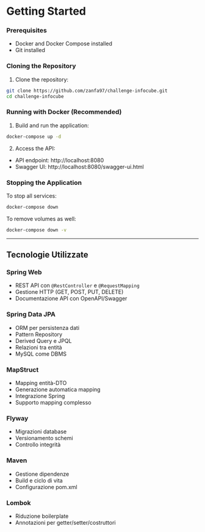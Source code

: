 # Getting Started

### Prerequisites
- Docker and Docker Compose installed
- Git installed

### Cloning the Repository

1. Clone the repository:
```bash
git clone https://github.com/zanfa97/challenge-infocube.git
cd challenge-infocube
```

### Running with Docker (Recommended)

1. Build and run the application:
```bash
docker-compose up -d
```

2. Access the API:
- API endpoint: http://localhost:8080
- Swagger UI: http://localhost:8080/swagger-ui.html

### Stopping the Application

To stop all services:
```bash
docker-compose down
```

To remove volumes as well:
```bash
docker-compose down -v
```

***

## Tecnologie Utilizzate

### Spring Web
- REST API con `@RestController` e `@RequestMapping`
- Gestione HTTP (GET, POST, PUT, DELETE)
- Documentazione API con OpenAPI/Swagger

### Spring Data JPA
- ORM per persistenza dati
- Pattern Repository
- Derived Query e JPQL
- Relazioni tra entità
- MySQL come DBMS

### MapStruct
- Mapping entità-DTO
- Generazione automatica mapping
- Integrazione Spring
- Supporto mapping complesso

### Flyway
- Migrazioni database
- Versionamento schemi
- Controllo integrità

### Maven
- Gestione dipendenze
- Build e ciclo di vita
- Configurazione pom.xml

### Lombok
- Riduzione boilerplate
- Annotazioni per getter/setter/costruttori
